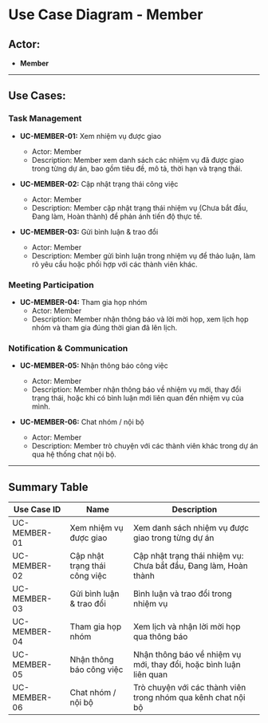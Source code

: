 # Use Case Diagram - Member

## Actor:
- **Member**

---

## Use Cases:

### Task Management
- **UC-MEMBER-01:** Xem nhiệm vụ được giao  
  - Actor: Member  
  - Description: Member xem danh sách các nhiệm vụ đã được giao trong từng dự án, bao gồm tiêu đề, mô tả, thời hạn và trạng thái.

- **UC-MEMBER-02:** Cập nhật trạng thái công việc  
  - Actor: Member  
  - Description: Member cập nhật trạng thái nhiệm vụ (Chưa bắt đầu, Đang làm, Hoàn thành) để phản ánh tiến độ thực tế.

- **UC-MEMBER-03:** Gửi bình luận & trao đổi  
  - Actor: Member  
  - Description: Member gửi bình luận trong nhiệm vụ để thảo luận, làm rõ yêu cầu hoặc phối hợp với các thành viên khác.

### Meeting Participation
- **UC-MEMBER-04:** Tham gia họp nhóm  
  - Actor: Member  
  - Description: Member nhận thông báo và lời mời họp, xem lịch họp nhóm và tham gia đúng thời gian đã lên lịch.

### Notification & Communication
- **UC-MEMBER-05:** Nhận thông báo công việc  
  - Actor: Member  
  - Description: Member nhận thông báo về nhiệm vụ mới, thay đổi trạng thái, hoặc khi có bình luận mới liên quan đến nhiệm vụ của mình.

- **UC-MEMBER-06:** Chat nhóm / nội bộ  
  - Actor: Member  
  - Description: Member trò chuyện với các thành viên khác trong dự án qua hệ thống chat nội bộ.

---

## Summary Table

| Use Case ID     | Name                          | Description                                                           |
|-----------------|-------------------------------|-----------------------------------------------------------------------|
| UC-MEMBER-01    | Xem nhiệm vụ được giao        | Xem danh sách nhiệm vụ được giao trong từng dự án                    |
| UC-MEMBER-02    | Cập nhật trạng thái công việc | Cập nhật trạng thái nhiệm vụ: Chưa bắt đầu, Đang làm, Hoàn thành     |
| UC-MEMBER-03    | Gửi bình luận & trao đổi      | Bình luận và trao đổi trong nhiệm vụ                                 |
| UC-MEMBER-04    | Tham gia họp nhóm             | Xem lịch và nhận lời mời họp qua thông báo                           |
| UC-MEMBER-05    | Nhận thông báo công việc      | Nhận thông báo về nhiệm vụ mới, thay đổi, hoặc bình luận liên quan   |
| UC-MEMBER-06    | Chat nhóm / nội bộ            | Trò chuyện với các thành viên trong nhóm qua kênh chat nội bộ        |
